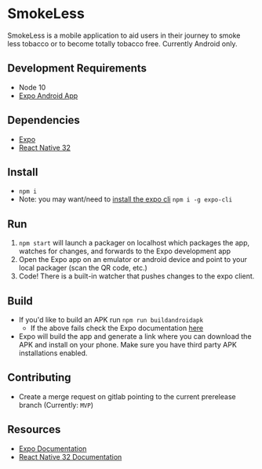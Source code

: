 # SmokeLess

SmokeLess is a mobile application to aid users in their journey to smoke less tobacco or to become totally tobacco free.  Currently Android only.

## Development Requirements
- Node 10
- [Expo Android App](https://play.google.com/store/apps/details?id=host.exp.exponent)

## Dependencies
- [Expo](https://expo.io/)
- [React Native 32](https://facebook.github.io/react-native/docs/0.32)

## Install
- `npm i`
- Note: you may want/need to [install the expo cli](https://docs.expo.io/versions/v34.0.0/introduction/installation/) `npm i -g expo-cli`

## Run
1. `npm start` will launch a packager on localhost which packages the app, watches for changes, and forwards to the Expo development app
2. Open the Expo app on an emulator or android device and point to your local packager (scan the QR code, etc.)
3. Code!  There is a built-in watcher that pushes changes to the expo client.

## Build
- If you'd like to build an APK run `npm run buildandroidapk`
  * If the above fails check the Expo documentation [here](https://docs.expo.io/versions/v34.0.0/distribution/building-standalone-apps/)
- Expo will build the app and generate a link where you can download the APK and install on your phone.  Make sure you have third party APK installations enabled.

## Contributing
- Create a merge request on gitlab pointing to the current prerelease branch (Currently: `MVP`)

## Resources
- [Expo Documentation](https://docs.expo.io/versions/latest/)
- [React Native 32 Documentation](https://facebook.github.io/react-native/docs/0.32)
